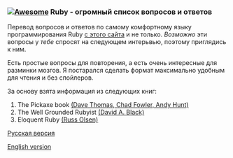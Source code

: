 ### [![Awesome](https://cdn.rawgit.com/sindresorhus/awesome/d7305f38d29fed78fa85652e3a63e154dd8e8829/media/badge.svg)](https://github.com/sindresorhus/awesome) Ruby - огромный список вопросов и ответов
Перевод вопросов и ответов по самому комфортному языку программирования Ruby 
[с этого сайта](http://shawnlindsey.com/blog/ruby-test-questions-the-great-big-ruby-test) 
и не только. 
*Возможно* эти вопросы у *тебе* спросят на следующем интерьвью, поэтому приглядись 
к ним. 

Есть простые вопросы для повторения, а есть очень интересные для разминки 
мозгов. Я постарался сделать формат максимально удобным для чтения и без 
спойлеров.

За основу взята информация из следующих книг:

1. The Pickaxe book [(Dave Thomas, Chad Fowler, Andy Hunt)](https://pragprog.com/book/ruby/programming-ruby)
2. The Well Grounded Rubyist [(David A. Black)](https://www.manning.com/books/the-well-grounded-rubyist-third-edition)
4. Eloquent Ruby [(Russ Olsen)](http://eloquentruby.com/)

[Русская версия](../master/questions/ru.md)

[English version](../master/questions/en.md)